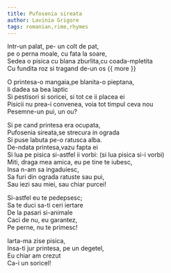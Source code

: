 ```yaml
---
title: Pufosenia sireata
author: Lavinia Grigore
tags: romanian,rime,rhymes
---
```


Intr-un palat, pe- un colt de pat,  
pe o perna moale, cu fata la soare,  
Sedea o pisica cu blana zburlita,cu coada-mpletita  
Cu fundita roz si tragand de-un os
{{ more }}

O printesa-o mangaia,pe blanita-o pieptana,  
Ii dadea sa bea laptic  
Si pestisori si soricei, si tot ce ii placea ei  
Pisicii nu prea-i convenea, voia tot timpul ceva nou  
Pesemne-un pui, un ou?

Si pe cand printesa era ocupata,  
Pufosenia sireata,se strecura in ograda  
Si puse labuta pe-o ratusca alba.  
De-ndata printesa,vazu fapta ei  
Si lua pe pisica si-astfel ii vorbi: (si lua pisica si-i vorbi)  
Miti, draga mea amica, eu pe tine te iubesc,  
Insa n-am sa ingaduiesc,  
Sa furi din ograda ratuste sau pui,  
Sau iezi sau miei, sau chiar purcei!

Si-astfel eu te pedepsesc;  
Sa te duci sa-ti ceri iertare  
De la pasari si-animale  
Caci de nu, eu garantez,  
Pe perne, nu te primesc!

Iarta-ma zise pisica,  
Insa-ti jur printesa, pe un degetel,  
Eu chiar am crezut  
Ca-i un soricel!
